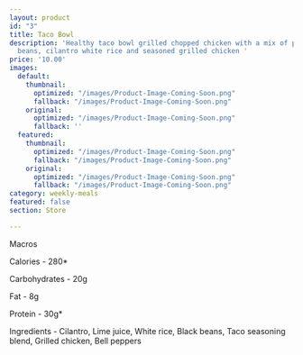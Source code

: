 ```yaml
---
layout: product
id: "3"
title: Taco Bowl
description: 'Healthy taco bowl grilled chopped chicken with a mix of peppers, black
  beans, cilantro white rice and seasoned grilled chicken '
price: '10.00'
images:
  default:
    thumbnail:
      optimized: "/images/Product-Image-Coming-Soon.png"
      fallback: "/images/Product-Image-Coming-Soon.png"
    original:
      optimized: "/images/Product-Image-Coming-Soon.png"
      fallback: ''
  featured:
    thumbnail:
      optimized: "/images/Product-Image-Coming-Soon.png"
      fallback: "/images/Product-Image-Coming-Soon.png"
    original:
      optimized: "/images/Product-Image-Coming-Soon.png"
      fallback: "/images/Product-Image-Coming-Soon.png"
category: weekly-meals
featured: false
section: Store

---
```

Macros 

Calories - 280*

Carbohydrates - 20g

Fat - 8g

Protein - 30g*

Ingredients - Cilantro, Lime juice, White rice, Black beans, Taco seasoning blend, Grilled chicken, Bell peppers